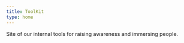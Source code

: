 ```yaml
---
title: ToolKit
type: home
---
```


Site of our internal tools for raising awareness and immersing people.
